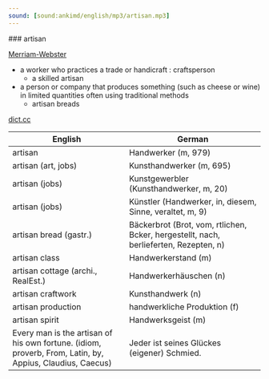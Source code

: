 ```yaml
---
sound: [sound:ankimd/english/mp3/artisan.mp3]
---
```


\### artisan

[Merriam-Webster](https://www.merriam-webster.com/dictionary/artisan)

- a worker who practices a trade or handicraft : craftsperson
    - a skilled artisan
- a person or company that produces something (such as cheese or wine) in limited quantities often using traditional methods
    - artisan breads

[dict.cc](https://www.dict.cc/artisan)

| English        | German       |
| -------------- | ------------ |
| artisan | Handwerker (m, 979) |
| artisan (art, jobs) | Kunsthandwerker (m, 695) |
| artisan (jobs) | Kunstgewerbler (Kunsthandwerker, m, 20) |
| artisan (jobs) | Künstler (Handwerker, in, diesem, Sinne, veraltet, m, 9) |
| artisan bread (gastr.) | Bäckerbrot (Brot, vom, rtlichen, Bcker, hergestellt, nach, berlieferten, Rezepten, n) |
| artisan class | Handwerkerstand (m) |
| artisan cottage (archi., RealEst.) | Handwerkerhäuschen (n) |
| artisan craftwork | Kunsthandwerk (n) |
| artisan production | handwerkliche Produktion (f) |
| artisan spirit | Handwerksgeist (m) |
| Every man is the artisan of his own fortune. (idiom, proverb, From, Latin, by, Appius, Claudius, Caecus) | Jeder ist seines Glückes (eigener) Schmied. |
